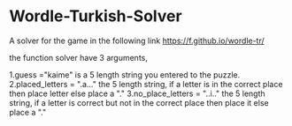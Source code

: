 # Wordle-Turkish-Solver
A solver for the game in the following link https://f.github.io/wordle-tr/

the function solver have 3 arguments, 

  1.guess ="kaime" is a 5 length string you entered to the puzzle.
	2.placed_letters = ".a..." the 5 length string, if a letter is in the correct place then place letter else place a "."
	3.no_place_letters = "..i.." the 5 length string, if a letter is correct but not in the correct place then place it else place a "."	
